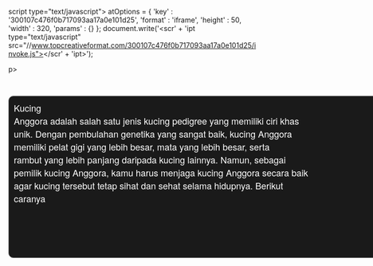 <script type="text/javascript">
	atOptions = {
	'key' : '300107c476f0b717093aa17a0e101d25',
	'format' : 'iframe',
	'height' : 50,
	'width' : 320,
	'params' : {}
	};
	document.write('<scr' + 'ipt type="text/javascript" src="//www.topcreativeformat.com/300107c476f0b717093aa17a0e101d25/invoke.js"></scr' + 'ipt>');
</script>
script type="text/javascript">
	atOptions = {
	'key' : '300107c476f0b717093aa17a0e101d25',
	'format' : 'iframe',
	'height' : 50,
	'width' : 320,
	'params' : {}
	};
	document.write('<scr' + 'ipt type="text/javascript" src="//www.topcreativeformat.com/300107c476f0b717093aa17a0e101d25/invoke.js"></scr' + 'ipt>');
</script>
<script type='text/javascript' src='//pl22303410.profitablegatecpm.com/d9/f2/d3/d9f2d3d91a53540a90c052f6237e51c2.js'></script>
<script type='text/javascript' src='//pl22303726.profitablegatecpm.com/44/a2/f1/44a2f1a0509317e5f26ddd8a38e80799.js'></script>
p>&nbsp;</p><p><br /></p><div class="outputBox" style="background: rgb(26, 26, 26); border-radius: 10px; border: 1px solid gray; color: white; font-family: &quot;Helvetica Neue&quot;, &quot;TeX Gyre Heros&quot;, &quot;Nimbus Sans L&quot;, &quot;Liberation Sans&quot;, Roboto, sans-serif; font-size: 18px; margin: 10px auto; overflow-x: hidden; padding: 10px; white-space-collapse: preserve; width: min(100vw - 45px, 841px);">Kucing Anggora adalah salah satu jenis kucing pedigree yang memiliki ciri khas unik. Dengan pembulahan genetika yang sangat baik, kucing Anggora memiliki pelat gigi yang lebih besar, mata yang lebih besar, serta rambut yang lebih panjang daripada kucing lainnya. Namun, sebagai pemilik kucing Anggora, kamu harus menjaga kucing Anggora secara baik agar kucing tersebut tetap sihat dan sehat selama hidupnya. Berikut caranya
